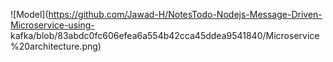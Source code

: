 ![Model](https://github.com/Jawad-H/NotesTodo-Nodejs-Message-Driven-Microservice-using-             kafka/blob/83abdc0fc606efea6a554b42cca45ddea9541840/Microservice%20architecture.png)
